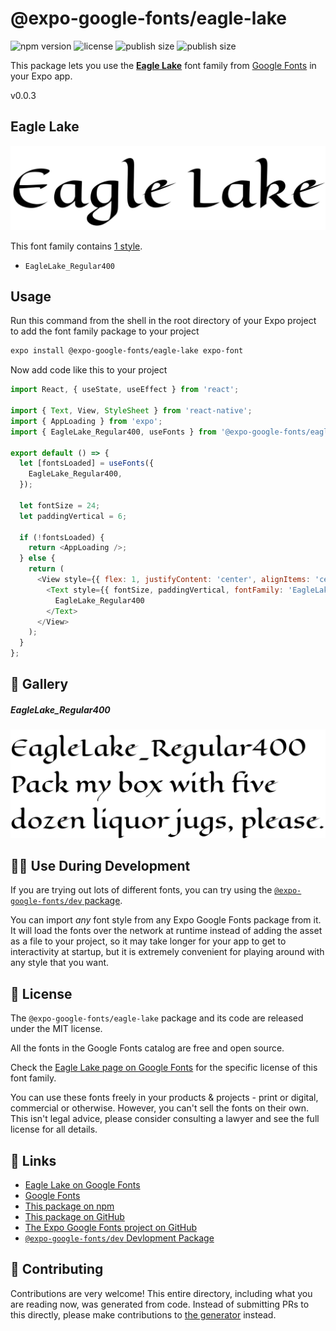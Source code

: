 # @expo-google-fonts/eagle-lake

![npm version](https://flat.badgen.net/npm/v/@expo-google-fonts/eagle-lake)
![license](https://flat.badgen.net/github/license/expo/google-fonts)
![publish size](https://flat.badgen.net/packagephobia/install/@expo-google-fonts/eagle-lake)
![publish size](https://flat.badgen.net/packagephobia/publish/@expo-google-fonts/eagle-lake)

This package lets you use the [**Eagle Lake**](https://fonts.google.com/specimen/Eagle+Lake) font family from [Google Fonts](https://fonts.google.com/) in your Expo app.

v0.0.3

## Eagle Lake

![Eagle Lake](./font-family.png)

This font family contains [1 style](#-gallery).

- `EagleLake_Regular400`

## Usage

Run this command from the shell in the root directory of your Expo project to add the font family package to your project
```sh
expo install @expo-google-fonts/eagle-lake expo-font
```

Now add code like this to your project
```js
import React, { useState, useEffect } from 'react';

import { Text, View, StyleSheet } from 'react-native';
import { AppLoading } from 'expo';
import { EagleLake_Regular400, useFonts } from '@expo-google-fonts/eagle-lake';

export default () => {
  let [fontsLoaded] = useFonts({
    EagleLake_Regular400,
  });

  let fontSize = 24;
  let paddingVertical = 6;

  if (!fontsLoaded) {
    return <AppLoading />;
  } else {
    return (
      <View style={{ flex: 1, justifyContent: 'center', alignItems: 'center' }}>
        <Text style={{ fontSize, paddingVertical, fontFamily: 'EagleLake_Regular400' }}>
          EagleLake_Regular400
        </Text>
      </View>
    );
  }
};

```

## 🔡 Gallery

##### EagleLake_Regular400
![EagleLake_Regular400](./6a898ae440d1344e4a9d2174f6ee6479f00108b9baa6830fa6535a8cae6185fe.ttf.png)


## 👩‍💻 Use During Development

If you are trying out lots of different fonts, you can try using the [`@expo-google-fonts/dev` package](https://github.com/expo/google-fonts/tree/master/font-packages/dev#readme).

You can import *any* font style from any Expo Google Fonts package from it. It will load the fonts
over the network at runtime instead of adding the asset as a file to your project, so it may take longer
for your app to get to interactivity at startup, but it is extremely convenient
for playing around with any style that you want.

## 📖 License

The `@expo-google-fonts/eagle-lake` package and its code are released under the MIT license.

All the fonts in the Google Fonts catalog are free and open source.

Check the [Eagle Lake page on Google Fonts](https://fonts.google.com/specimen/Eagle+Lake) for the specific license of this font family.

You can use these fonts freely in your products & projects - print or digital, commercial or otherwise. However, you can't sell the fonts on their own. This isn't legal advice, please consider consulting a lawyer and see the full license for all details.

## 🔗 Links

- [Eagle Lake on Google Fonts](https://fonts.google.com/specimen/Eagle+Lake)
- [Google Fonts](https://fonts.google.com/)
- [This package on npm](https://www.npmjs.com/package/@expo-google-fonts/eagle-lake)
- [This package on GitHub](https://github.com/expo/google-fonts/tree/master/font-packages/eagle-lake)
- [The Expo Google Fonts project on GitHub](https://github.com/expo/google-fonts)
- [`@expo-google-fonts/dev` Devlopment Package](https://github.com/expo/google-fonts/tree/master/font-packages/dev)


## 🤝 Contributing

Contributions are very welcome! This entire directory, including what you are reading now, was generated from code. Instead of submitting PRs to this directly, please make contributions to [the generator](https://github.com/expo/google-fonts/tree/master/packages/generator) instead.
